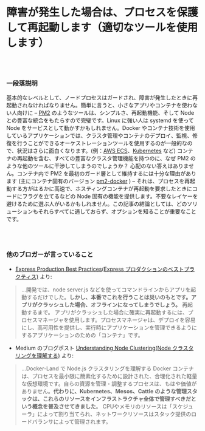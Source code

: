 # 障害が発生した場合は、プロセスを保護して再起動します（適切なツールを使用します）

<br/><br/>

### 一段落説明

基本的なレベルとして、ノードプロセスはガードされ、障害が発生したときに再起動されなければなりません。簡単に言うと、小さなアプリやコンテナを使わない人向けに – [PM2](https://www.npmjs.com/package/pm2-docker) のようなツールは、シンプルさ、再起動機能、そして Node との豊富な統合をもたらすので完璧です。Linux に強い人は systemd を使って Node をサービスとして動かすかもしれません。Docker やコンテナ技術を使用しているアプリケーションでは、クラスタ管理やコンテナのデプロイ、監視、修復を行うことができるオーケストレーションツールを使用するのが一般的なので、状況はさらに面白くなります。(例：[AWS ECS](http://docs.aws.amazon.com/AmazonECS/latest/developerguide/Welcome.html)、[Kubernetes](https://kubernetes.io/) など) コンテナの再起動を含む、すべての豊富なクラスタ管理機能を持つのに、なぜ PM2 のような他のツールに干渉してしまうのでしょうか？ 心配のない答えはありません。コンテナ内で PM2 を最初のガード層として維持するには十分な理由があります (主にコンテナ固有のバージョン [pm2-docker](https://www.npmjs.com/package/pm2-docker) ) – それは、プロセスを再起動する方がはるかに高速で、ホスティングコンテナが再起動を要求したときにコードにフラグを立てるなどの Node 固有の機能を提供します。不要なレイヤーを避けるために選ぶ人がいるかもしれません。この記事の結論としては、どのソリューションもそれらすべてに適しておらず、オプションを知ることが重要なことです。

<br/><br/>

### 他のブロガーが言っていること

* [Express Production Best Practices(Express プロダクションのベストプラクティス)](https://expressjs.com/en/advanced/best-practice-performance.html) より:
> ...開発では、node server.js などを使ってコマンドラインからアプリを起動するだけでした。**しかし、本番でこれを行うことは災いのもとです。アプリがクラッシュした場合、オフラインになってしまうでしょう。** 再起動するまで。 アプリがクラッシュした場合に確実に再起動するには、プロセスマネージャを使用します。プロセスマネージャは、デプロイを容易にし、高可用性を提供し、実行時にアプリケーションを管理できるようにするアプリケーションのための「コンテナ」です。

* Medium のブログポスト [Understanding Node Clustering(Node クラスタリングを理解する)](https://medium.com/@CodeAndBiscuits/understanding-nodejs-clustering-in-docker-land-64ce2306afef#.cssigr5z3) より:
> ...Docker-Land で Node.js クラスタリングを理解する Docker コンテナは、プロセスを最小限に簡素化するために設計された、合理化された軽量な仮想環境です。自らの資源を管理・調整するプロセスは、もはや価値がありません。**代わりに、Kubernetes、Mesos、Cattle のような管理スタックは、これらのリソースをインフラストラクチャ全体で管理すべきだという概念を普及させてきました**。 CPUやメモリのリソースは「スケジューラ」によって割り当てられ、ネットワークリソースはスタック提供のロードバランサによって管理されます。
